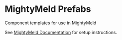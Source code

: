 # MightyMeld Prefabs

Component templates for use in MightyMeld

See [MightyMeld Documentation](https://docs.mightymeld.com/docs/setup/additional/prefabs) for setup instructions.
